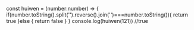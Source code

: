 const huiwen = (number:number) => {
if(number.toString().split('').reverse().join('')===number.toString()){
return true
}else {
return false
}
}
console.log(huiwen(121)) //true
